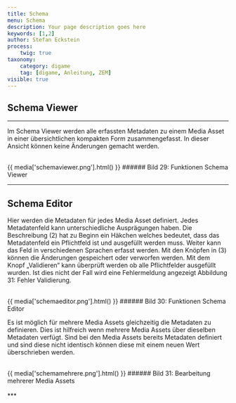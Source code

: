 ```yaml
---
title: Schema
menu: Schema
description: Your page description goes here
keywords: [1,2]
author: Stefan Eckstein
process:
	twig: true
taxonomy:
    category: digame
    tag: [digame, Anleitung, ZEM]
visible: true
---
```


## Schema Viewer
***
Im Schema Viewer werden alle erfassten Metadaten zu einem Media Asset in einer übersichtlichen kompakten Form zusammengefasst. In dieser Ansicht können keine Änderungen gemacht werden.

<br>
{{ media['schemaviewer.png'].html() }}
###### Bild 29: Funktionen Schema Viewer
<br>


***

## Schema Editor

Hier werden die Metadaten für jedes Media Asset definiert. Jedes Metadatenfeld kann unterschiedliche Ausprägungen haben. Die Beschreibung (2) hat zu Beginn ein Häkchen welches bedeutet, dass das Metadatenfeld ein Pflichtfeld ist und ausgefüllt werden muss. Weiter kann das Feld in verschiedenen Sprachen erfasst werden.Mit den Knöpfen in (3) können die Änderungen gespeichert oder verworfen werden. Mit dem Knopf „Validieren“ kann überprüft werden ob alle Pflichtfelder ausgefüllt wurden. Ist dies nicht der Fall wird eine Fehlermeldung angezeigt Abbildung 31: Fehler Validierung.

<br>
{{ media['schemaeditor.png'].html() }}
###### Bild 30: Funktionen Schema Editor
<br>

Es ist möglich für mehrere Media Assets gleichzeitig die Metadaten zu definieren. Dies ist hilfreich wenn mehrere Media Assets über dieselben Metadaten verfügt. Sind bei den Media Assets bereits Metadaten definiert und sind diese nicht identisch können diese mit einem neuen Wert überschrieben werden.

<br>
{{ media['schemamehrere.png'].html() }}
###### Bild 31: Bearbeitung mehrerer Media Assets
<br>

<br>
***

